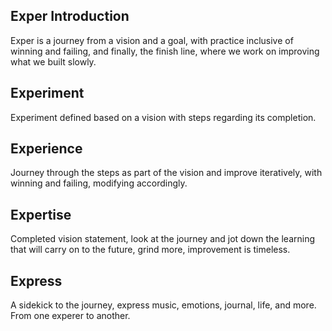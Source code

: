 ## Exper Introduction
Exper is a journey from a vision and a goal, with practice inclusive of winning and failing, and finally, the finish line, where we work on improving what we built slowly.

## Experiment
Experiment defined based on a vision with steps regarding its completion.

## Experience
Journey through the steps as part of the vision and improve iteratively, with winning and failing, modifying accordingly.

## Expertise
Completed vision statement, look at the journey and jot down the learning that will carry on to the future, grind more, improvement is timeless.

## Express
A sidekick to the journey, express music, emotions, journal, life, and more. From one experer to another.


